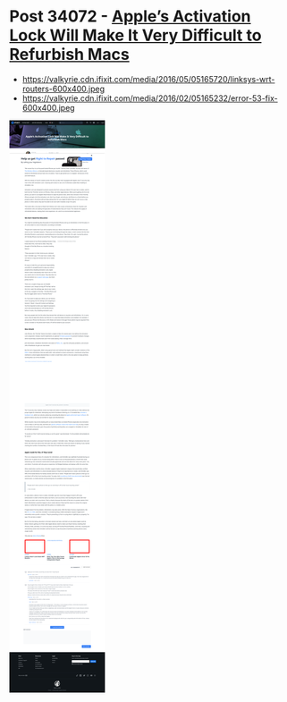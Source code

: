 # Post 34072 - [Apple’s Activation Lock Will Make It Very Difficult to Refurbish Macs](https://www.ifixit.com/News/34072/apples-activation-lock-will-make-it-very-difficult-to-refurbish-macs)

- https://valkyrie.cdn.ifixit.com/media/2016/05/05165720/linksys-wrt-routers-600x400.jpeg
- https://valkyrie.cdn.ifixit.com/media/2016/02/05165232/error-53-fix-600x400.jpeg

![screencap](screenshots/b5aa40af-02b8-44db-bf6c-144ae20cec59.png)
